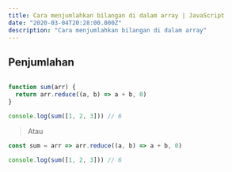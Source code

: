 ```yaml
---
title: Cara menjumlahkan bilangan di dalam array | JavaScript
date: "2020-03-04T20:28:00.000Z"
description: "Cara menjumlahkan bilangan di dalam array"
---
```


## Penjumlahan

```javascript

function sum(arr) {
  return arr.reduce((a, b) => a + b, 0)
} 

console.log(sum([1, 2, 3])) // 6

```

> Atau

```javascript
const sum = arr => arr.reduce((a, b) => a + b, 0)

console.log(sum([1, 2, 3])) // 6
```
